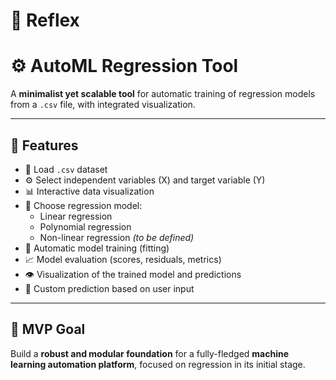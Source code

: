 # 🧠 Reflex

# ⚙️ AutoML Regression Tool

A **minimalist yet scalable tool** for automatic training of regression models from a `.csv` file, with integrated visualization.

---

## 🚀 Features

- 📂 Load `.csv` dataset  
- ⚙️ Select independent variables (X) and target variable (Y)  
- 📊 Interactive data visualization  
- 🤖 Choose regression model:  
  - Linear regression  
  - Polynomial regression  
  - Non-linear regression *(to be defined)*  
- 🔧 Automatic model training (fitting)  
- 📈 Model evaluation (scores, residuals, metrics)  
- 👁️ Visualization of the trained model and predictions  
- 🎯 Custom prediction based on user input  

---

## 📌 MVP Goal

Build a **robust and modular foundation** for a fully-fledged **machine learning automation platform**, focused on regression in its initial stage.

